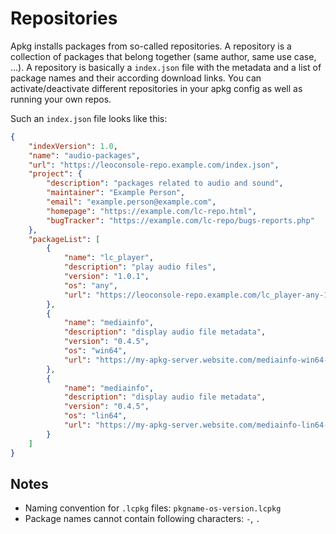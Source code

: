 
# Repositories

Apkg installs packages from so-called repositories. A repository is a collection
of packages that belong together (same author, same use case, ...). A repository
is basically a `index.json` file with the metadata and a list of package names
and their according download links. You can activate/deactivate different
repositories in your apkg config as well as running your own repos.

Such an `index.json` file looks like this:

```json
{
    "indexVersion": 1.0,
    "name": "audio-packages",
    "url": "https://leoconsole-repo.example.com/index.json",
    "project": {
        "description": "packages related to audio and sound",
        "maintainer": "Example Person",
        "email": "example.person@example.com",
        "homepage": "https://example.com/lc-repo.html",
        "bugTracker": "https://example.com/lc-repo/bugs-reports.php"
    },
    "packageList": [
        {
            "name": "lc_player",
            "description": "play audio files",
            "version": "1.0.1",
            "os": "any",
            "url": "https://leoconsole-repo.example.com/lc_player-any-1.0.1.lcpkg"
        },
        {
            "name": "mediainfo",
            "description": "display audio file metadata",
            "version": "0.4.5",
            "os": "win64",
            "url": "https://my-apkg-server.website.com/mediainfo-win64-0.4.5.lcpkg"
        },
        {
            "name": "mediainfo",
            "description": "display audio file metadata",
            "version": "0.4.5",
            "os": "lin64",
            "url": "https://my-apkg-server.website.com/mediainfo-lin64-0.4.5.lcpkg"
        }
    ]
}
```

## Notes

 - Naming convention for `.lcpkg` files: `pkgname-os-version.lcpkg`
 - Package names cannot contain following characters: `-`, `.`

